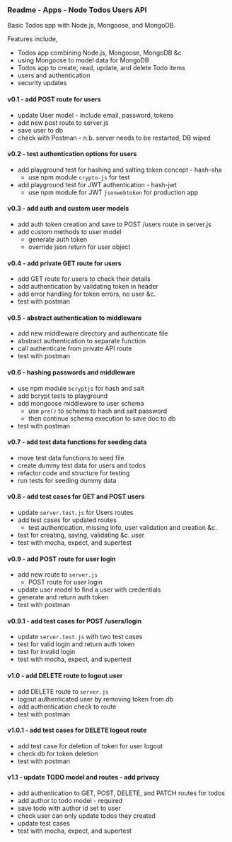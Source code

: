 ### Readme - Apps - Node Todos Users API

Basic Todos app with Node.js, Mongoose, and MongoDB.

Features include,

  * Todos app combining Node.js, Mongoose, MongoDB &c.
  * using Mongoose to model data for MongoDB
  * Todos app to create, read, update, and delete Todo items
  * users and authentication
  * security updates

#### v0.1 - add POST route for users
  * update User model - include email, password, tokens
  * add new post route to server.js
  * save user to db
  * check with Postman - n.b. server needs to be restarted, DB wiped

#### v0.2 - test authentication options for users
  * add playground test for hashing and salting token concept - hash-sha
    * use npm module `crypto-js` for test
  * add playground test for JWT authentication - hash-jwt
    * use npm module for JWT `jsonwebtoken` for production app

#### v0.3 - add auth and custom user models
  * add auth token creation and save to POST /users route in server.js
  * add custom methods to user model
    * generate auth token
    * override json return for user object

#### v0.4 - add private GET route for users
  * add GET route for users to check their details
  * add authentication by validating token in header
  * add error handling for token errors, no user &c.
  * test with postman

#### v0.5 - abstract authentication to middleware
  * add new middleware directory and authenticate file
  * abstract authentication to separate function
  * call authenticate from private API route
  * test with postman

#### v0.6 - hashing passwords and middleware
  * use npm module `bcryptjs` for hash and salt
  * add bcrypt tests to playground
  * add mongoose middleware to user schema
    * use `pre()` to schema to hash and salt password
    * then continue schema execution to save doc to db
  * test with postman

#### v0.7 - add test data functions for seeding data
  * move test data functions to seed file
  * create dummy test data for users and todos
  * refactor code and structure for testing
  * run tests for seeding dummy data

#### v0.8 - add test cases for GET and POST users
  * update `server.test.js` for Users routes
  * add test cases for updated routes
    * test authentication, missing info, user validation and creation &c.
  * test for creating, saving, validating &c. user
  * test with mocha, expect, and supertest

#### v0.9 - add POST route for user login
  * add new route to `server.js`
    * POST route for user login
  * update user model to find a user with credentials
  * generate and return auth token
  * test with postman

#### v0.9.1 - add test cases for POST /users/login
  * update `server.test.js` with two test cases
  * test for valid login and return auth token
  * test for invalid login
  * test with mocha, expect, and supertest

#### v1.0 - add DELETE route to logout user
  * add DELETE route to `server.js`
  * logout authenticated user by removing token from db
  * add authentication check to route
  * test with postman

#### v1.0.1 - add test cases for DELETE logout route
  * add test case for deletion of token for user logout
  * check db for token deletion
  * test with postman

#### v1.1 - update TODO model and routes - add privacy
  * add authentication to GET, POST, DELETE, and PATCH routes for todos
  * add author to todo model - required
  * save todo with author id set to user
  * check user can only update todos they created
  * update test cases
  * test with mocha, expect, and supertest
